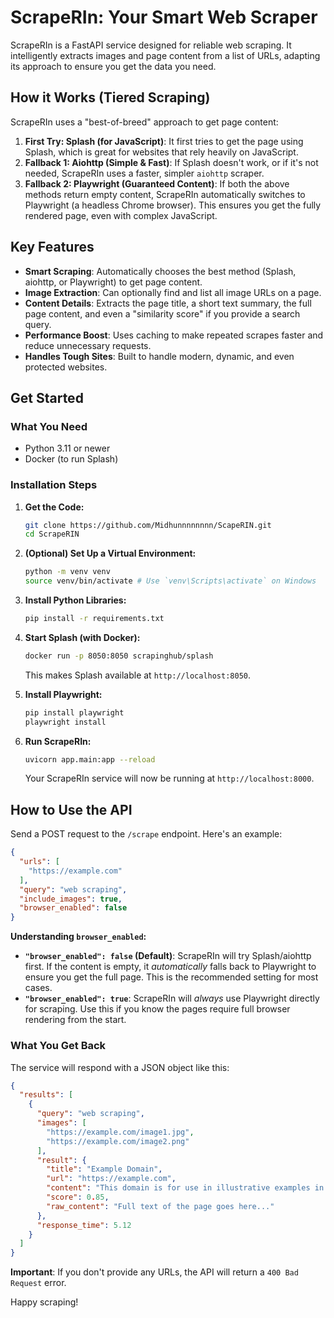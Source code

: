 

# ScrapeRIn: Your Smart Web Scraper

ScrapeRIn is a FastAPI service designed for reliable web scraping. It intelligently extracts images and page content from a list of URLs, adapting its approach to ensure you get the data you need.

## How it Works (Tiered Scraping)

ScrapeRIn uses a "best-of-breed" approach to get page content:

1.  **First Try: Splash (for JavaScript)**: It first tries to get the page using Splash, which is great for websites that rely heavily on JavaScript.
2.  **Fallback 1: Aiohttp (Simple & Fast)**: If Splash doesn't work, or if it's not needed, ScrapeRIn uses a faster, simpler `aiohttp` scraper.
3.  **Fallback 2: Playwright (Guaranteed Content)**: If both the above methods return empty content, ScrapeRIn automatically switches to Playwright (a headless Chrome browser). This ensures you get the fully rendered page, even with complex JavaScript.

## Key Features

  * **Smart Scraping**: Automatically chooses the best method (Splash, aiohttp, or Playwright) to get page content.
  * **Image Extraction**: Can optionally find and list all image URLs on a page.
  * **Content Details**: Extracts the page title, a short text summary, the full page content, and even a "similarity score" if you provide a search query.
  * **Performance Boost**: Uses caching to make repeated scrapes faster and reduce unnecessary requests.
  * **Handles Tough Sites**: Built to handle modern, dynamic, and even protected websites.

## Get Started

### What You Need

  * Python 3.11 or newer
  * Docker (to run Splash)

### Installation Steps

1.  **Get the Code:**

    ```bash
    git clone https://github.com/Midhunnnnnnnn/ScapeRIN.git
    cd ScrapeRIN
    ```

2.  **(Optional) Set Up a Virtual Environment:**

    ```bash
    python -m venv venv
    source venv/bin/activate # Use `venv\Scripts\activate` on Windows
    ```

3.  **Install Python Libraries:**

    ```bash
    pip install -r requirements.txt
    ```

4.  **Start Splash (with Docker):**

    ```bash
    docker run -p 8050:8050 scrapinghub/splash
    ```

    This makes Splash available at `http://localhost:8050`.

5.  **Install Playwright:**

    ```bash
    pip install playwright
    playwright install
    ```

6.  **Run ScrapeRIn:**

    ```bash
    uvicorn app.main:app --reload
    ```

    Your ScrapeRIn service will now be running at `http://localhost:8000`.

## How to Use the API

Send a POST request to the `/scrape` endpoint. Here's an example:

```json
{
  "urls": [
    "https://example.com"
  ],
  "query": "web scraping",
  "include_images": true,
  "browser_enabled": false
}
```

**Understanding `browser_enabled`:**

  * **`"browser_enabled": false` (Default)**: ScrapeRIn will try Splash/aiohttp first. If the content is empty, it *automatically* falls back to Playwright to ensure you get the full page. This is the recommended setting for most cases.
  * **`"browser_enabled": true`**: ScrapeRIn will *always* use Playwright directly for scraping. Use this if you know the pages require full browser rendering from the start.

### What You Get Back

The service will respond with a JSON object like this:

```json
{
  "results": [
    {
      "query": "web scraping",
      "images": [
        "https://example.com/image1.jpg",
        "https://example.com/image2.png"
      ],
      "result": {
        "title": "Example Domain",
        "url": "https://example.com",
        "content": "This domain is for use in illustrative examples in documents. You may use this domain in literature without prior coordination or asking for permission.",
        "score": 0.85,
        "raw_content": "Full text of the page goes here..."
      },
      "response_time": 5.12
    }
  ]
}
```

**Important**: If you don't provide any URLs, the API will return a `400 Bad Request` error.

Happy scraping\!
